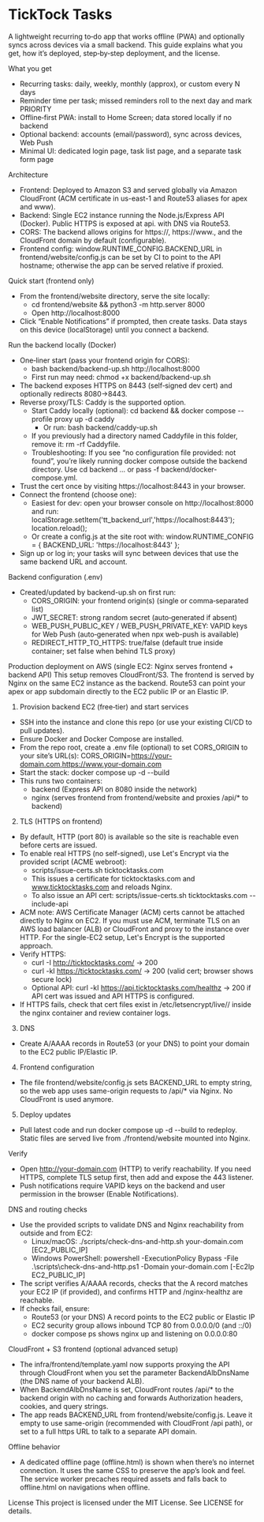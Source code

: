 # TickTock Tasks

A lightweight recurring to‑do app that works offline (PWA) and optionally syncs across devices via a small backend. This guide explains what you get, how it’s deployed, step‑by‑step deployment, and the license.

What you get
- Recurring tasks: daily, weekly, monthly (approx), or custom every N days
- Reminder time per task; missed reminders roll to the next day and mark PRIORITY
- Offline‑first PWA: install to Home Screen; data stored locally if no backend
- Optional backend: accounts (email/password), sync across devices, Web Push
- Minimal UI: dedicated login page, task list page, and a separate task form page

Architecture
- Frontend: Deployed to Amazon S3 and served globally via Amazon CloudFront (ACM certificate in us-east-1 and Route53 aliases for apex and www).
- Backend: Single EC2 instance running the Node.js/Express API (Docker). Public HTTPS is exposed at api.<DomainName> with DNS via Route53.
- CORS: The backend allows origins for https://<DomainName>, https://www.<DomainName>, and the CloudFront domain by default (configurable).
- Frontend config: window.RUNTIME_CONFIG.BACKEND_URL in frontend/website/config.js can be set by CI to point to the API hostname; otherwise the app can be served relative if proxied.

Quick start (frontend only)
- From the frontend/website directory, serve the site locally:
  - cd frontend/website && python3 -m http.server 8000
  - Open http://localhost:8000
- Click “Enable Notifications” if prompted, then create tasks. Data stays on this device (localStorage) until you connect a backend.

Run the backend locally (Docker)
- One‑liner start (pass your frontend origin for CORS):
  - bash backend/backend-up.sh http://localhost:8000
  - First run may need: chmod +x backend/backend-up.sh
- The backend exposes HTTPS on 8443 (self‑signed dev cert) and optionally redirects 8080→8443.
- Reverse proxy/TLS: Caddy is the supported option.
  - Start Caddy locally (optional): cd backend && docker compose --profile proxy up -d caddy
    - Or run: bash backend/caddy-up.sh
  - If you previously had a directory named Caddyfile in this folder, remove it: rm -rf Caddyfile.
  - Troubleshooting: If you see “no configuration file provided: not found”, you’re likely running docker compose outside the backend directory. Use cd backend … or pass -f backend/docker-compose.yml.
- Trust the cert once by visiting https://localhost:8443 in your browser.
- Connect the frontend (choose one):
  - Easiest for dev: open your browser console on http://localhost:8000 and run:
    localStorage.setItem('tt_backend_url','https://localhost:8443'); location.reload();
  - Or create a config.js at the site root with:
    window.RUNTIME_CONFIG = { BACKEND_URL: 'https://localhost:8443' };
- Sign up or log in; your tasks will sync between devices that use the same backend URL and account.

Backend configuration (.env)
- Created/updated by backend-up.sh on first run:
  - CORS_ORIGIN: your frontend origin(s) (single or comma‑separated list)
  - JWT_SECRET: strong random secret (auto‑generated if absent)
  - WEB_PUSH_PUBLIC_KEY / WEB_PUSH_PRIVATE_KEY: VAPID keys for Web Push (auto‑generated when npx web-push is available)
  - REDIRECT_HTTP_TO_HTTPS: true/false (default true inside container; set false when behind TLS proxy)

Production deployment on AWS (single EC2: Nginx serves frontend + backend API)
This setup removes CloudFront/S3. The frontend is served by Nginx on the same EC2 instance as the backend. Route53 can point your apex or app subdomain directly to the EC2 public IP or an Elastic IP.

1) Provision backend EC2 (free‑tier) and start services
- SSH into the instance and clone this repo (or use your existing CI/CD to pull updates).
- Ensure Docker and Docker Compose are installed.
- From the repo root, create a .env file (optional) to set CORS_ORIGIN to your site’s URL(s):
  CORS_ORIGIN=https://your-domain.com,https://www.your-domain.com
- Start the stack:
  docker compose up -d --build
- This runs two containers:
  - backend (Express API on 8080 inside the network)
  - nginx (serves frontend from frontend/website and proxies /api/* to backend)

2) TLS (HTTPS on frontend)
- By default, HTTP (port 80) is available so the site is reachable even before certs are issued.
- To enable real HTTPS (no self-signed), use Let's Encrypt via the provided script (ACME webroot):
  - scripts/issue-certs.sh ticktocktasks.com
  - This issues a certificate for ticktocktasks.com and www.ticktocktasks.com and reloads Nginx.
  - To also issue an API cert: scripts/issue-certs.sh ticktocktasks.com --include-api
- ACM note: AWS Certificate Manager (ACM) certs cannot be attached directly to Nginx on EC2. If you must use ACM, terminate TLS on an AWS load balancer (ALB) or CloudFront and proxy to the instance over HTTP. For the single-EC2 setup, Let's Encrypt is the supported approach.
- Verify HTTPS:
  - curl -I http://ticktocktasks.com/ → 200
  - curl -kI https://ticktocktasks.com/ → 200 (valid cert; browser shows secure lock)
  - Optional API: curl -kI https://api.ticktocktasks.com/healthz → 200 if API cert was issued and API HTTPS is configured.
- If HTTPS fails, check that cert files exist in /etc/letsencrypt/live/<domain>/ inside the nginx container and review container logs.

3) DNS
- Create A/AAAA records in Route53 (or your DNS) to point your domain to the EC2 public IP/Elastic IP.

4) Frontend configuration
- The file frontend/website/config.js sets BACKEND_URL to empty string, so the web app uses same-origin requests to /api/* via Nginx. No CloudFront is used anymore.

5) Deploy updates
- Pull latest code and run docker compose up -d --build to redeploy. Static files are served live from ./frontend/website mounted into Nginx.

Verify
- Open http://your-domain.com (HTTP) to verify reachability. If you need HTTPS, complete TLS setup first, then add and expose the 443 listener.
- Push notifications require VAPID keys on the backend and user permission in the browser (Enable Notifications).

DNS and routing checks
- Use the provided scripts to validate DNS and Nginx reachability from outside and from EC2:
  - Linux/macOS: ./scripts/check-dns-and-http.sh your-domain.com [EC2_PUBLIC_IP]
  - Windows PowerShell: powershell -ExecutionPolicy Bypass -File .\scripts\check-dns-and-http.ps1 -Domain your-domain.com [-Ec2Ip EC2_PUBLIC_IP]
- The script verifies A/AAAA records, checks that the A record matches your EC2 IP (if provided), and confirms HTTP and /nginx-healthz are reachable.
- If checks fail, ensure:
  - Route53 (or your DNS) A record points to the EC2 public or Elastic IP
  - EC2 security group allows inbound TCP 80 from 0.0.0.0/0 (and ::/0)
  - docker compose ps shows nginx up and listening on 0.0.0.0:80


CloudFront + S3 frontend (optional advanced setup)
- The infra/frontend/template.yaml now supports proxying the API through CloudFront when you set the parameter BackendAlbDnsName (the DNS name of your backend ALB).
- When BackendAlbDnsName is set, CloudFront routes /api/* to the backend origin with no caching and forwards Authorization headers, cookies, and query strings.
- The app reads BACKEND_URL from frontend/website/config.js. Leave it empty to use same-origin (recommended with CloudFront /api path), or set to a full https URL to talk to a separate API domain.

Offline behavior
- A dedicated offline page (offline.html) is shown when there’s no internet connection. It uses the same CSS to preserve the app’s look and feel. The service worker precaches required assets and falls back to offline.html on navigations when offline.

License
This project is licensed under the MIT License. See LICENSE for details.
